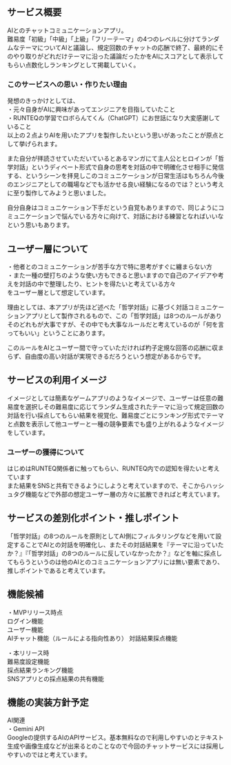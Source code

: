 ## サービス概要

AIとのチャットコミュニケーションアプリ。  
難易度「初級」「中級」「上級」「フリーテーマ」の4つのレベルに分けてランダムなテーマについてAIと議論し、規定回数のチャットの応酬で終了、最終的にそのやり取りがどれだけテーマに沿った議論だったかをAIにスコアとして表示してもらい点数化しランキングとして掲載していく。

### このサービスへの思い・作りたい理由

発想のきっかけとしては、  
・元々自身がAIに興味があってエンジニアを目指していたこと  
・RUNTEQの学習でロボらんてくん（ChatGPT）にお世話になり大変感謝していること  
以上の２点よりAIを用いたアプリを製作したいという思いがあったことが原点として挙げられます。 

また自分が拝読させていただいているとあるマンガにて主人公とヒロインが「哲学対話」というディベート形式で自身の思考を対話の中で明確化させ相手に発信する、というシーンを拝見しこのコミュニケーションが日常生活はもちろん今後のエンジニアとしての職場などでも活かせる良い経験になるのでは？という考えに至り製作してみようと思いました。  

自分自身はコミュニケーション下手だという自覚もありますので、同じようにコミュニケーションで悩んでいる方々に向けて、対話における練習となればいいなという思いもあります。

## ユーザー層について

・他者とのコミュニケーションが苦手な方で特に思考がすぐに纏まらない方  
・また一種の壁打ちのような使い方もできると思いますので自己のアイデアや考えを対話の中で整理したり、ヒントを得たいと考えている方々  
をユーザー層として想定しています。

理由としては、本アプリが先ほど述べた「哲学対話」に基づく対話コミュニケーションアプリとして製作されるもので、この「哲学対話」は8つのルールがありそのどれもが大事ですが、その中でも大事なルールだと考えているのが「何を言ってもいい」ということにあります。  

このルールをAIとユーザー間で守っていただければ杓子定規な回答の応酬に収まらず、自由度の高い対話が実現できるだろうという想定があるからです。

## サービスの利用イメージ
イメージとしては簡素なゲームアプリのようなイメージで、ユーザーは任意の難易度を選択しその難易度に応じてランダム生成されたテーマに沿って規定回数の対話を行い採点してもらい結果を視覚化、難易度ごとにランキング形式でテーマと点数を表示して他ユーザーと一種の競争要素でも盛り上がれるようなイメージをしています。

### ユーザーの獲得について

はじめはRUNTEQ関係者に触ってもらい、RUNTEQ内での認知を得たいと考えています  
また結果をSNSと共有できるようにしようと考えていますので、そこからハッシュタグ機能などで外部の想定ユーザー層の方々に拡散できればと考えています。

## サービスの差別化ポイント・推しポイント

「哲学対話」の8つのルールを原則としてAI側にフィルタリングなどを用いて設定することでAIとの対話を明確化し、またその対話結果を『テーマに沿っていたか？』『「哲学対話」の8つのルールに反していなかったか？』などを軸に採点してもらうというのは他のAIとのコミュニケーションアプリには無い要素であり、推しポイントであると考えています。

## 機能候補

・MVPリリース時点  
ログイン機能  
ユーザー機能  
AIチャット機能（ルールによる指向性あり）
対話結果採点機能  

・本リリース時  
難易度設定機能    
採点結果ランキング機能  
SNSアプリとの採点結果の共有機能  

## 機能の実装方針予定

AI関連  
・Gemini API  
Googleの提供するAIのAPIサービス。基本無料なので利用しやすいのとテキスト生成や画像生成などが出来るとのことなので今回のチャットサービスには採用しやすいのではと考えています。